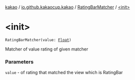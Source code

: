 [kakao](../../index.md) / [io.github.kakaocup.kakao](../index.md) / [RatingBarMatcher](index.md) / [&lt;init&gt;](./-init-.md)

# &lt;init&gt;

`RatingBarMatcher(value: `[`Float`](https://kotlinlang.org/api/latest/jvm/stdlib/kotlin/-float/index.html)`)`

Matcher of value rating of given matcher

### Parameters

`value` - of rating that matched the view which is RatingBar